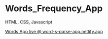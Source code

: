 # Words_Frequency_App

HTML, CSS, Javascript

[Words App live @ word-s-parse-app.netlify.app](https://word-s-parse-app.netlify.app)
